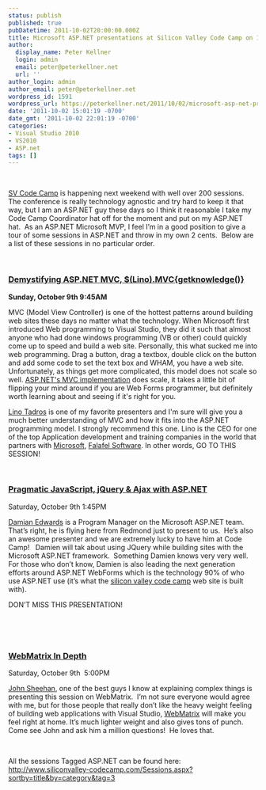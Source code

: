 ```yaml
---
status: publish
published: true
pubDatetime: 2011-10-02T20:00:00.000Z
title: Microsoft ASP.NET presentations at Silicon Valley Code Camp on 10/8 and 10/9
author:
  display_name: Peter Kellner
  login: admin
  email: peter@peterkellner.net
  url: ''
author_login: admin
author_email: peter@peterkellner.net
wordpress_id: 1591
wordpress_url: https://peterkellner.net/2011/10/02/microsoft-asp-net-presentations-at-silicon-valley-code-camp-on-108-and-109/
date: '2011-10-02 15:01:19 -0700'
date_gmt: '2011-10-02 22:01:19 -0700'
categories:
- Visual Studio 2010
- VS2010
- ASP.net
tags: []
---
```

<p>&#160;</p>
<p><a href="http://www.siliconvalley-codecamp.com/">SV Code Camp</a> is happening next weekend with well over 200 sessions.&#160; The conference is really technology agnostic and try hard to keep it that way, but I am an ASP.NET guy these days so I think it reasonable I take my Code Camp Coordinator hat off for the moment and put on my ASP.NET hat.&#160; As an ASP.NET Microsoft MVP, I feel I’m in a good position to give a tour of some sessions in ASP.NET and throw in my own 2 cents.&#160; Below are a list of these sessions in no particular order.</p>
<p>&#160;</p>
<h3><a href="http://www.siliconvalley-codecamp.com/Sessions.aspx?OnlyOne=true&amp;id=687">Demystifying ASP.NET MVC, $(Lino).MVC{getknowledge()}</a></h3>
<p><strong>Sunday, October 9th 9:45AM</strong></p>
<p>MVC (Model View Controller) is one of the hottest patterns around building web sites these days no matter what the technology. When Microsoft first introduced Web programming to Visual Studio, they did it such that almost anyone who had done windows programming (VB or other) could quickly come up to speed and build a web site. Personally, this what sucked me into web programming. Drag a button, drag a textbox, double click on the button and add some code to set the text box and WHAM, you have a web site. Unfortunately, as things get more complicated, this model does not scale so well. <a href="http://www.asp.net/mvc">ASP.NET's MVC implementation</a> does scale, it takes a little bit of flipping your mind around if you are Web Forms programmer, but definitely worth learning about and seeing if it's right for you.</p>
<p><a href="http://www.siliconvalley-codecamp.com/Speakers.aspx?AttendeeId=529">Lino Tadros</a> is one of my favorite presenters and I'm sure will give you a much better understanding of MVC and how it fits into the ASP.NET programming model. I strongly recommend this one. Lino is the CEO for one of the top Application development and training companies in the world that partners with <a href="http://www.microsoft.com/en-us/default.aspx">Microsoft</a>, <a href="http://falafel.com/default.aspx">Falafel Software</a>. In other words, GO TO THIS SESSION!</p>
<p>&#160;</p>
<h3><a href="http://www.siliconvalley-codecamp.com/Sessions.aspx?OnlyOne=true&amp;id=823">Pragmatic JavaScript, jQuery &amp; Ajax with ASP.NET</a></h3>
<p>Saturday, October 9th 1:45PM</p>
<p><a href="http://www.siliconvalley-codecamp.com/Speakers.aspx?AttendeeId=6788">Damian Edwards</a> is a Program Manager on the Microsoft ASP.NET team.&#160; That’s right, he is flying here from Redmond just to present to us.&#160; He’s also an awesome presenter and we are extremely lucky to have him at Code Camp!&#160;&#160; Damien will tak about using JQuery while building sites with the Microsoft ASP.NET framework.&#160; Something Damien knows very very well.&#160; For those who don’t know, Damien is also leading the next generation efforts around ASP.NET WebForms which is the technology 90% of who use ASP.NET use (it’s what the <a href="http://www.siliconvalley-codecamp.com/">silicon valley code camp</a> web site is built with).</p>
<p>DON’T MISS THIS PRESENTATION!</p>
<p>&#160;</p>
<p> <a href="http://www.siliconvalley-codecamp.com/Sessions.aspx?OnlyOne=true&amp;id=627"><br />
<h3><a href="http://www.siliconvalley-codecamp.com/Sessions.aspx?OnlyOne=true&amp;id=627">WebMatrix In Depth</a></h3>
<p> </a>
<p>Saturday, October 9th&#160; 5:00PM</p>
<p><a href="http://www.siliconvalley-codecamp.com/Speakers.aspx?AttendeeId=6011">John Sheehan</a>, one of the best guys I know at explaining complex things is presenting this session on WebMatrix.&#160; I’m not sure everyone would agree with me, but for those people that really don’t like the heavy weight feeling of building web applications with Visual Studio, <a href="http://www.asp.net/webmatrix">WebMatrix</a> will make you feel right at home. It’s much lighter weight and also gives tons of punch.&#160; Come see John and ask him a million questions!&#160; He loves that.</p>
<p>&#160;</p>
<p>All the sessions Tagged ASP.NET can be found here:&#160; <a title="http://www.siliconvalley-codecamp.com/Sessions.aspx?sortby=title&amp;by=category&amp;tag=3" href="http://www.siliconvalley-codecamp.com/Sessions.aspx?sortby=title&amp;by=category&amp;tag=3">http://www.siliconvalley-codecamp.com/Sessions.aspx?sortby=title&amp;by=category&amp;tag=3</a></p>
